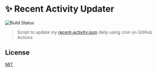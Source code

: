 # ✨ Recent Activity Updater

![Build Status](https://github.com/plibither8/recent-activity-updater/workflows/Recent%20Activity%20Updater%20Bot/badge.svg)

> Script to update my [recent-activity.json](https://gist.github.com/plibither8/ea3780e4764315e354bc3f0655c81814) daily using cron on GitHub Actions

## License

[MIT](LICENSE)
